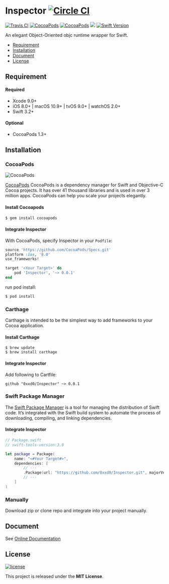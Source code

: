 
# Inspector [![Circle CI](https://circleci.com/gh/0xxd0/Inspector/tree/master.svg?style=svg)](https://circleci.com/gh/0xxd0/Inspector)

[![Travis CI](https://img.shields.io/travis/0xxd0/Inspector.svg)](https://www.travis-ci.org/0xxd0/Inspector)
[![CocoaPods](https://img.shields.io/cocoapods/p/Inspector.svg)](gitHub.com/0xxd0/Inspector)
[![CocoaPods](https://img.shields.io/cocoapods/v/Inspector.svg)](gitHub.com/0xxd0/Inspector)
[![](https://img.shields.io/github/repo-size/0xxd0/Inspector.svg)]()
[![Swift Version](https://img.shields.io/badge/Swift-3.2%20%7C%204.0-ed523f.svg)]()

An elegant Object-Oriented objc runtime wrapper for Swift.

- [Requirement](#requirement)
- [Installation](#installation)
- [Document](#document)
- [License](#license)

## Requirement



#### Required
- Xcode 9.0+
- iOS 8.0+ | macOS 10.9+ | tvOS 9.0+ | watchOS 2.0+
- Swift 3.2+

#### Optional
- CocoaPods 1.3+

## Installation

### CocoaPods 
![CocoaPods](https://img.shields.io/cocoapods/v/Inspector.svg)

[CocoaPods](http://cocoapods.org) CocoaPods is a dependency manager for Swift and Objective-C Cocoa projects. It has over 41 thousand libraries and is used in over 3 million apps. CocoaPods can help you scale your projects elegantly. 

#### Install Cocoapods

```bash
$ gem install cocoapods
```

#### Integrate Inspector

With CocoaPods, specify Inspector in your `Podfile`:

```ruby
source 'https://github.com/CocoaPods/Specs.git'
platform :ios, '8.0'
use_frameworks!

target '<Your Target>' do
    pod 'Inspector', '~> 0.0.1'
end
```

run pod install:

```bash
$ pod install
```

### Carthage

Carthage is intended to be the simplest way to add frameworks to your Cocoa application.

#### Install Carthage 

```shell
$ brew update
$ brew install carthage
```

#### Integrate Inspector

Add following to Cartfile:

```
github "0xxd0/Inspector" ~> 0.0.1
```

### Swift Package Manager

The [Swift Package Manager](https://swift.org/package-manager/) is a tool for managing the distribution of Swift code. It’s integrated with the Swift build system to automate the process of downloading, compiling, and linking dependencies.

#### Integrate Inspector

```swift
// Package.swift
// swift-tools-version:3.0

let package = Package(
    name: "<#Your Target#>",
    dependencies: [
        // ···
        .Package(url: "https://github.com/0xxd0/Inspector.git", majorVersion: 0)
        // ···
    ]
)
```

### Manually

Download zip or clone repo and integrate into your project manually.

## Document

See [Online Documentation](https://0xxd0.github.io/Inspector/)

## License
[![license](https://img.shields.io/github/license/0xxd0/Inspector.svg?colorA=24292e&colorB=24292e&style=flat)](https://github.com/0xxd0/Inspector/blob/master/LICENSE)

This project is released under the **MIT License**.
